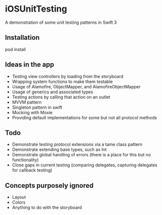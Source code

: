 # iOSUnitTesting

A demonstration of some unit testing patterns in Swift 3

## Installation
pod install

## Ideas in the app
  * Testing view controllers by loading from the storyboard
  * Wrapping system functions to make them testable
  * Usage of Alamofire, ObjectMapper, and AlamofireObjectMapper
  * Usage of generics and associated types
  * Testing actions by calling that action on an outlet
  * MVVM pattern
  * Singleton pattern in swift
  * Mocking with Moxie
  * Providing default implementations for some but not all protocol methods

## Todo
  * Demonstrate testing protocol extensions via a tame class pattern
  * Demonstrate extending base types, such as Int
  * Demonstrate global handling of errors (there is a place for this but no functionality)
  * Close gaps in current testing (comparing delegates, capturing delegates for callback testing)
  
## Concepts purposely ignored
  * Layout
  * Colors
  * Anything to do with the storyboard
